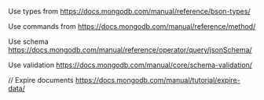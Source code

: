 Use types from https://docs.mongodb.com/manual/reference/bson-types/

Use commands from https://docs.mongodb.com/manual/reference/method/

Use schema https://docs.mongodb.com/manual/reference/operator/query/jsonSchema/

Use validation https://docs.mongodb.com/manual/core/schema-validation/

// Expire documents https://docs.mongodb.com/manual/tutorial/expire-data/